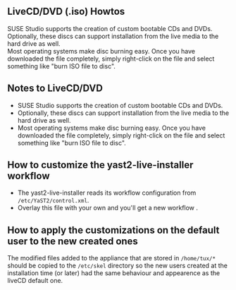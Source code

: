 ## LiveCD/DVD (.iso) Howtos

SUSE Studio supports the creation of custom bootable CDs and DVDs. Optionally, these discs can support installation from the live media to the hard drive as well.  
Most operating systems make disc burning easy. Once you have downloaded the file completely, simply right-click on the file and select something like "burn ISO file to disc".


## Notes to LiveCD/DVD

* SUSE Studio supports the creation of custom bootable CDs and DVDs.
* Optionally, these discs can support installation from the live media to the hard drive as well.
* Most operating systems make disc burning easy. Once you have downloaded the file completely, simply right-click on the file and select something like "burn ISO file to disc".


## How to customize the yast2-live-installer workflow

* The yast2-live-installer reads its workflow configuration from `/etc/YaST2/control.xml`.
* Overlay this file with your own and you'll get a new workflow .


## How to apply the customizations on the default user to the new created ones

The modified files added to the appliance that are stored in `/home/tux/*` should be copied to the `/etc/skel` directory so the new users created at the installation time (or later) had the same behaviour and appearence as the liveCD default one.